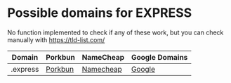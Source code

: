 # Possible domains for EXPRESS

No function implemented to check if any of these work, but you can check manually with https://tld-list.com/

| Domain | Porkbun | NameCheap | Google Domains |
|---|---|---|---|
| .express | [Porkbun](https://porkbun.com/checkout/search?prb=e814663da1&tlds=&idnLanguage=&search=search&q=.express) | [Namecheap](https://www.namecheap.com/domains/registration/results/?domain=.express) | [Google](https://domains.google.com/registrar/search?searchTerm=.express) |
